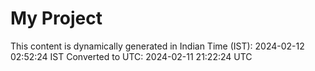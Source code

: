 # My Project

This content is dynamically generated in Indian Time (IST): 2024-02-12 02:52:24 IST
Converted to UTC: 2024-02-11 21:22:24 UTC
